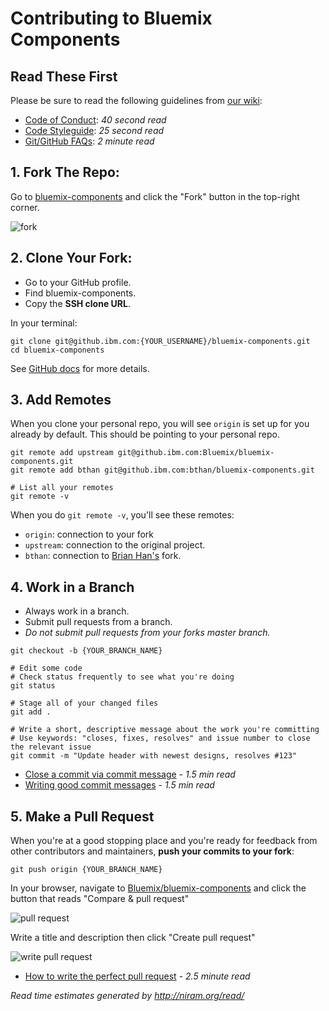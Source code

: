 # Contributing to Bluemix Components

## Read These First

Please be sure to read the following guidelines from [our wiki](https://github.ibm.com/Bluemix/bluemix-components/wiki):
* [Code of Conduct](https://github.ibm.com/Bluemix/bluemix-components/wiki/Code-of-Conduct): *40 second read*
* [Code Styleguide](https://github.ibm.com/Bluemix/bluemix-components/wiki/Code-Styleguide): *25 second read*
* [Git/GitHub FAQs](https://github.ibm.com/Bluemix/bluemix-components/wiki/Git-and-GitHub-FAQ): *2 minute read*

## 1. Fork The Repo:

Go to [bluemix-components](https://github.ibm.com/Bluemix/bluemix-components) and click the "Fork" button in the top-right corner.

![fork](https://uploads.github.ibm.com/github-enterprise-assets/0000/0076/0000/9136/2dbf657c-ca8e-11e5-9558-605d0e372cbd.png)

## 2. Clone Your Fork:

* Go to your GitHub profile.
* Find bluemix-components.
* Copy the **SSH clone URL**.

In your terminal:

```
git clone git@github.ibm.com:{YOUR_USERNAME}/bluemix-components.git
cd bluemix-components
```

See [GitHub docs](https://help.github.com/articles/fork-a-repo/) for more details.


## 3. Add Remotes

When you clone your personal repo, you will see `origin` is set up for you already by default. This should be pointing to your personal repo.

```
git remote add upstream git@github.ibm.com:Bluemix/bluemix-components.git
git remote add bthan git@github.ibm.com:bthan/bluemix-components.git

# List all your remotes
git remote -v
```

When you do `git remote -v`, you'll see these remotes:
* `origin`: connection to your fork
* `upstream`: connection to the original project.
* `bthan`: connection to [Brian Han's](https://github.ibm.com/bthan/bluemix-components) fork.


## 4. Work in a Branch

* Always work in a branch.
* Submit pull requests from a branch.
* *Do not submit pull requests from your forks master branch.*

```
git checkout -b {YOUR_BRANCH_NAME}

# Edit some code
# Check status frequently to see what you're doing
git status

# Stage all of your changed files
git add .

# Write a short, descriptive message about the work you're committing
# Use keywords: "closes, fixes, resolves" and issue number to close the relevant issue
git commit -m "Update header with newest designs, resolves #123"
```
* [Close a commit via commit message](https://help.github.com/articles/closing-issues-via-commit-messages/) - *1.5 min read*
* [Writing good commit messages](https://github.com/erlang/otp/wiki/Writing-good-commit-messages) - *1.5 min read*

## 5. Make a Pull Request

When you're at a good stopping place and you're ready for feedback from other contributors and maintainers, **push your commits to your fork**:

```
git push origin {YOUR_BRANCH_NAME}
```

In your browser, navigate to [Bluemix/bluemix-components](https://github.ibm.com/Bluemix/bluemix-components) and click the button that reads "Compare & pull request"

![pull request](https://uploads.github.ibm.com/github-enterprise-assets/0000/0076/0000/9135/2dadf224-ca8e-11e5-8eba-bdbe6d698b08.png)

Write a title and description then click "Create pull request"

![write pull request](https://uploads.github.ibm.com/github-enterprise-assets/0000/0076/0000/9126/099cd824-ca88-11e5-89d7-94458a4d9ae3.png)
* [How to write the perfect pull request](https://github.com/blog/1943-how-to-write-the-perfect-pull-request) - *2.5 minute read*

*Read time estimates generated by http://niram.org/read/*
